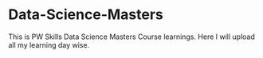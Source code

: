 # Data-Science-Masters
This is PW Skills Data Science Masters Course learnings. Here I will upload all my learning day wise. 
